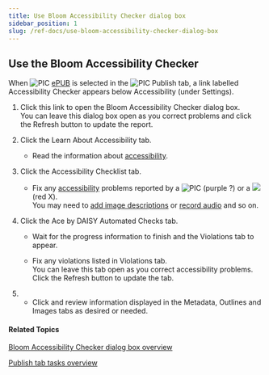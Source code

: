 ```yaml
---
title: Use Bloom Accessibility Checker dialog box
sidebar_position: 1
slug: /ref-docs/use-bloom-accessibility-checker-dialog-box
---
```


## Use the Bloom Accessibility Checker

When ![PIC](/ref-docs-assets/images/Tasks/Publish_tasks/EPUB_buttonSmall.png) [ePUB](Make_an_ePUB_book_overview.md) is selected in the ![PIC](/ref-docs-assets/images/User_Interface/Tabs/PublishTab.png) Publish tab, a link labelled Accessibility Checker appears below Accessibility (under Settings).

1.  Click this link to open the Bloom Accessibility Checker dialog box.  
    You can leave this dialog box open as you correct problems and click the Refresh button to update the report.
    

2.  Click the Learn About Accessibility tab.
    
    -   Read the information about [accessibility](Accessibility.md).
        
3.  Click the Accessibility Checklist tab.
    
    -   Fix any [accessibility](Accessibility.md) problems reported by a ![PIC](/ref-docs-assets/images/Tasks/Publish_tasks/PurpleQuestionMark.png) (purple ?) or a ![](/ref-docs-assets/images/User_Interface/Dialog_boxes/RedX_violations.png) (red X).  
        You may need to [add image descriptions](../Edit_tasks/Image_Description_Tool/Using_the_Image_Description_Tool.md) or [record audio](../Edit_tasks/Record_Audio/Using_the_Talking_Book_Tool.md) and so on.
        

4.  Click the Ace by DAISY Automated Checks tab.
    
    -   Wait for the progress information to finish and the Violations tab to appear.
        
    -   Fix any violations listed in Violations tab.  
        You can leave this tab open as you correct accessibility problems. Click the Refresh button to update the tab.
        

4.  -   Click and review information displayed in the Metadata, Outlines and Images tabs as desired or needed.
        

#### Related Topics

[Bloom Accessibility Checker dialog box overview](../../User_Interface/Dialog_boxes/Bloom_Accessibility_Checker_dialog_box.md)

[Publish tab tasks overview](Publish_tasks_overview.md)